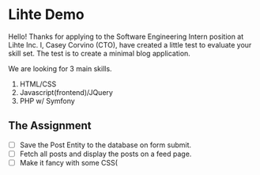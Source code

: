 Lihte Demo
====

Hello! Thanks for applying to the Software Engineering Intern position at Lihte Inc. I, Casey Corvino (CTO), have created a little test to evaluate your skill set. The test is to create a minimal blog application.

We are looking for 3 main skills.
1. HTML/CSS
2. Javascript(frontend)/JQuery
3. PHP w/ Symfony

## The Assignment
- [ ] Save the Post Entity to the database on form submit.
- [ ] Fetch all posts and display the posts on a feed page. 
- [ ] Make it fancy with some CSS(<style> tags are fine) and some JS(<script> tags are fine) .

* If you have any questions email me at casey.lihte@gmail.com :-)

## How To Run
`
$ cd to_project_root
$ composer install
$ bin/console server:run
`
* These steps assume you already have php and composer installed

## When finished
- [ ] Create a file in the root of this project called RUN.md with instructions on how to install any dependencies and run the app.
- [ ] Zip the project
- [ ] Email the .zip to casey.lihte@gmail.com